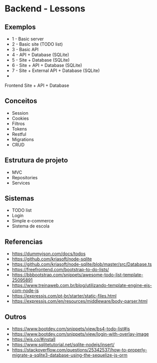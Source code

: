 # Backend - Lessons

## Exemplos
- 1 - Basic server
- 2 - Basic site (TODO list)
- 3 - Basic API
- 4 - API + Database (SQLite)
- 5 - Site + Database (SQLite)
- 6 - Site + API + Database (SQLite)
- 7 - Site + External API + Database (SQLite)
- 


Frontend Site + API + Database

## Conceitos
- Session
- Cookies
- Filtros
- Tokens
- Restful
- Migrations
- CRUD

## Estrutura de projeto
 - MVC
 - Repositories
 - Services

## Sistemas 
 - TODO list
 - Login
 - Simple e-commerce
 - Sistema de escola


## Referencias
- https://dummyjson.com/docs/todos
- https://github.com/kriasoft/node-sqlite
- https://github.com/kriasoft/node-sqlite/blob/master/src/Database.ts
- https://freefrontend.com/bootstrap-to-do-lists/
- https://bbbootstrap.com/snippets/awesome-todo-list-template-25095891
- https://www.treinaweb.com.br/blog/utilizando-template-engine-ejs-com-node-js
- https://expressjs.com/pt-br/starter/static-files.html
- https://expressjs.com/en/resources/middleware/body-parser.html

## Outros
- https://www.bootdey.com/snippets/view/bs4-todo-list#js
- https://www.bootdey.com/snippets/view/login-with-overlay-image
- https://ejs.co/#install
- https://www.sqlitetutorial.net/sqlite-nodejs/insert/
- https://stackoverflow.com/questions/25342537/how-to-properly-migrate-a-sqlite3-database-using-the-sequelize-js-orm